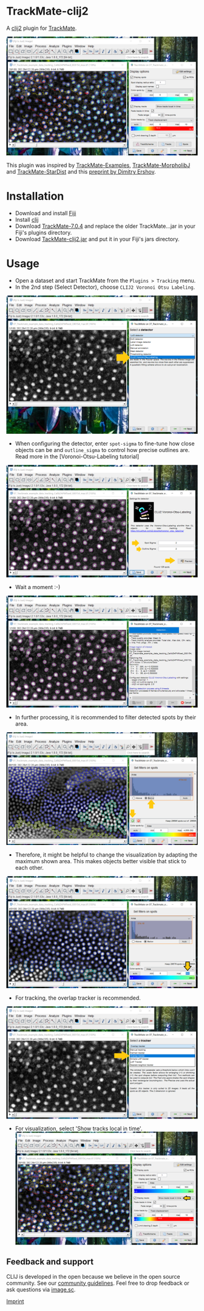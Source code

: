 TrackMate-clij2
===============

A [clij2](https://clij.github.io) plugin for [TrackMate](https://imagej.net/plugins/trackmate/).

![img.png](docs/trackmate_clij2_screenhot.png)

This plugin was inspired by [TrackMate-Examples](https://github.com/fiji/TrackMate-examples), [TrackMate-MorpholibJ](https://github.com/tinevez/TrackMate-MorphoLibJ) and [TrackMate-StarDist](https://github.com/tinevez/TrackMate-StarDist) 
and this [preprint by Dimitry Ershov](https://www.biorxiv.org/content/10.1101/2021.09.03.458852v1.full).

# Installation

* Download and install [Fiji](https://fiji.sc/Downloads)
* Install [clij](https://clij.github.io/clij2-docs/installationInFiji)
* Download [TrackMate-7.0.4](https://maven.scijava.org/service/local/repositories/releases/content/sc/fiji/TrackMate/7.0.4/TrackMate-7.0.4.jar) and replace the older TrackMate...jar in your Fiji's plugins directory.
* Download [TackMate-clij2.jar](https://github.com/clij/TrackMate-clij2/releases/download/2.5.1.1/TrackMate_clij2-2.5.1.1.jar) and put it in your Fiji's jars directory.

# Usage

* Open a dataset and start TrackMate from the `Plugins > Tracking` menu.
* In the 2nd step (Select Detector), choose `CLIJ2 Voronoi Otsu Labeling`.

![img.png](docs/choose_clij2.png)

* When configuring the detector, enter `spot-sigma` to fine-tune how close objects can be and `outline_sigma` to control how precise outlines are. 
  Read more in the [Voronoi-Otsu-Labeling tutorial]

![img.png](docs/config_detector.png)

* Wait a moment :-)

![img.png](docs/wait_detection.png)

* In further processing, it is recommended to filter detected spots by their area.

![img.png](docs/filter_spots_by_area.png)

* Therefore, it might be helpful to change the visualization by adapting the maximum shown area. This makes objects better visible that stick to each other.

![img.png](docs/visualize_area.png)

* For tracking, the overlap tracker is recommended.

![img.png](docs/choose_overlap_tracker.png)

* For visualization, select 'Show tracks local in time'.
![img_1.png](docs/visualize_spots_int_time.png)

## Feedback and support
CLIJ is developed in the open because we believe in the open source community. 
See our [community guidelines](https://clij.github.io/clij2-docs/community_guidelines). 
Feel free to drop feedback or ask questions via [image.sc](https://image.sc). 

[Imprint](https://clij.github.io/imprint)
